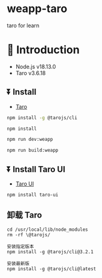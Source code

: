 # weapp-taro

taro for learn

# 📖 Introduction

- Node.js v18.13.0
- Taro v3.6.18

## ⏬ Install

- [Taro](https://taro-docs.jd.com/docs/)

```bash
npm install -g @tarojs/cli

npm install

npm run dev:weapp

npm run build:weapp
```

## ⏬ Install Taro UI

- [Taro UI](https://taro-ui.jd.com/#/docs/quickstart)

```bash
npm install taro-ui
```

## 卸载 Taro
```
cd /usr/local/lib/node_modules
rm -rf \@tarojs/

安装指定版本
npm install -g @tarojs/cli@3.2.1

安装最新版
npm install -g @tarojs/cli@latest
```
